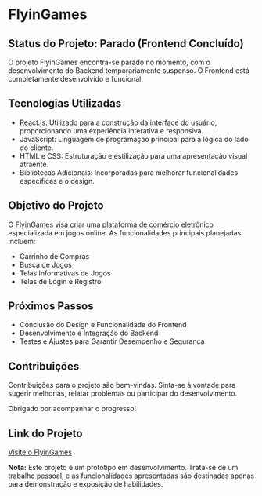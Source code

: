 # FlyinGames

## Status do Projeto: Parado (Frontend Concluído)

O projeto FlyinGames encontra-se parado no momento, com o desenvolvimento do Backend temporariamente suspenso. O Frontend está completamente desenvolvido e funcional.

## Tecnologias Utilizadas

- React.js: Utilizado para a construção da interface do usuário, proporcionando uma experiência interativa e responsiva.
- JavaScript: Linguagem de programação principal para a lógica do lado do cliente.
- HTML e CSS: Estruturação e estilização para uma apresentação visual atraente.
- Bibliotecas Adicionais: Incorporadas para melhorar funcionalidades específicas e o design.

## Objetivo do Projeto

O FlyinGames visa criar uma plataforma de comércio eletrônico especializada em jogos online. As funcionalidades principais planejadas incluem:

- Carrinho de Compras
- Busca de Jogos
- Telas Informativas de Jogos
- Telas de Login e Registro

## Próximos Passos

- Conclusão do Design e Funcionalidade do Frontend
- Desenvolvimento e Integração do Backend
- Testes e Ajustes para Garantir Desempenho e Segurança

## Contribuições

Contribuições para o projeto são bem-vindas. Sinta-se à vontade para sugerir melhorias, relatar problemas ou participar do desenvolvimento.

Obrigado por acompanhar o progresso!

## Link do Projeto

[Visite o FlyinGames](https://flyingames.vercel.app/)

**Nota:** Este projeto é um protótipo em desenvolvimento. Trata-se de um trabalho pessoal, e as funcionalidades apresentadas são destinadas apenas para demonstração e exposição de habilidades.
